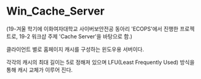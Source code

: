 # Win_Cache_Server
(19-겨울 학기에 이화여자대학교 사이버보안전공 동아리 'ECOPS'에서 진행한 프로젝트로, 19-2 워크샵 주제 'Cache Server'을 바탕으로 함.)

클라이언트 별로 홈페이지 캐시를 구성하는 윈도우용 서버이다. 

각각의 캐시의 최대 길이는 5로 정해져 있으며 LFU(Least Frequently Used) 방식을 통해 캐시 교체가 이루어 진다.
